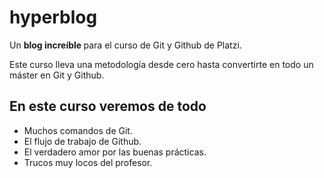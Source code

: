 # hyperblog
Un <strong> blog increíble </strong> para el curso de Git y Github de Platzi.

Este curso lleva una metodología desde cero hasta convertirte en todo un máster en Git y Github.

## En este curso veremos de todo
* Muchos comandos de Git.
* El flujo de trabajo de Github.
* El verdadero amor por las buenas prácticas.
* Trucos muy locos del profesor.
